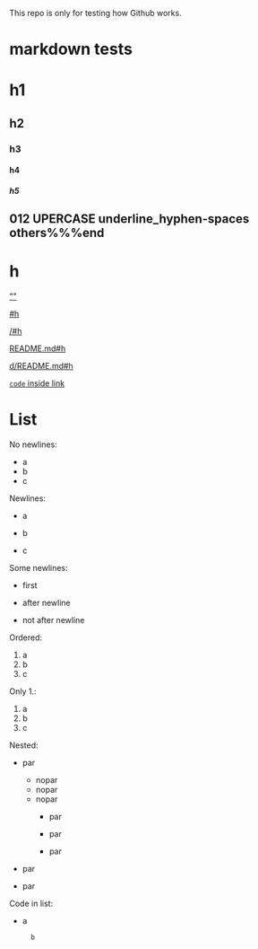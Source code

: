 This repo is only for testing how Github works.

# markdown tests

# h1

## h2

### h3

#### h4

##### h5

## 012 UPERCASE underline_hyphen-spaces  others%%%end

# h

[""]()

[#h](#h)

[/#h](/#h)

[README.md#h](README.md#h)

[d/README.md#h](d/README.md#h)

[`code` inside link](#)

# List

No newlines:

- a
- b
- c

Newlines:

- a

- b

- c

Some newlines:

- first

- after newline
- not after newline

Ordered:

1. a
2. b
3. c

Only 1.:

1. a
1. b
1. c

Nested:

- par
    - nopar
    - nopar
    - nopar
        - par
        
        - par
        
        - par

- par

- par


Code in list:

- a

        b
